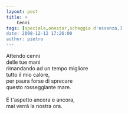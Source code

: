 ```yaml
---
layout: post
title: >
    Cenni
tags: [speciale,onestar,scheggia d'essenza,]
date: 2008-12-12 17:26:00
author: pietro
---
```

Attendo cenni<br/>delle tue mani<br/>rimandando ad un tempo migliore<br/>tutto il mio calore,<br/>per paura forse di sprecare<br/>questo rosseggiante mare.<br/><br/>E t'aspetto ancora e ancora,<br/>mai verrà la nostra ora.

